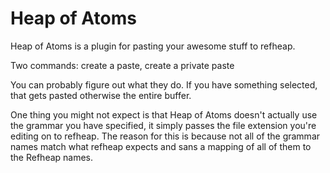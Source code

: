 # Heap of Atoms

Heap of Atoms is a plugin for pasting your awesome stuff to refheap.

Two commands: create a paste, create a private paste

You can probably figure out what they do. If you have something selected, that
gets pasted otherwise the entire buffer.

One thing you might not expect is that Heap of Atoms doesn't actually use the
grammar you have specified, it simply passes the file extension you're editing
on to refheap. The reason for this is because not all of the grammar names
match what refheap expects and sans a mapping of all of them to the Refheap
names.
